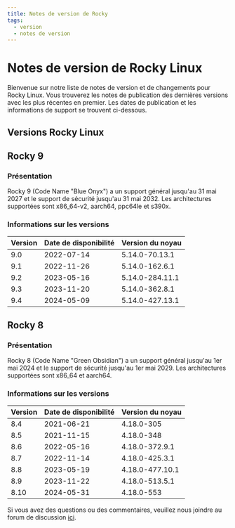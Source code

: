 ```yaml
---
title: Notes de version de Rocky
tags:
  - version
  - notes de version
---
```


# Notes de version de Rocky Linux

Bienvenue sur notre liste de notes de version et de changements pour Rocky Linux. Vous trouverez les notes de publication des dernières versions avec les plus récentes en premier. Les dates de publication et les informations de support se trouvent ci-dessous.

## Versions Rocky Linux

## Rocky 9

### Présentation

Rocky 9 (Code Name "Blue Onyx") a un support général jusqu'au 31 mai 2027 et le support de sécurité jusqu'au 31 mai 2032. Les architectures supportées sont x86_64-v2, aarch64, ppc64le et s390x.

### Informations sur les versions

| Version | Date de disponibilité | Version du noyau |
| ------- | --------------------- | ---------------- |
| 9.0     | 2022-07-14            | 5.14.0-70.13.1   |
| 9.1     | 2022-11-26            | 5.14.0-162.6.1   |
| 9.2     | 2023-05-16            | 5.14.0-284.11.1  |
| 9.3     | 2023-11-20            | 5.14.0-362.8.1   |
| 9.4     | 2024-05-09            | 5.14.0-427.13.1  |

## Rocky 8

### Présentation

Rocky 8 (Code Name "Green Obsidian") a un support général jusqu'au 1er mai 2024 et le support de sécurité jusqu'au 1er mai 2029. Les architectures supportées sont x86_64 et aarch64.

### Informations sur les versions

| Version | Date de disponibilité | Version du noyau |
| ------- | --------------------- | ---------------- |
| 8.4     | 2021-06-21            | 4.18.0-305       |
| 8.5     | 2021-11-15            | 4.18.0-348       |
| 8.6     | 2022-05-16            | 4.18.0-372.9.1   |
| 8.7     | 2022-11-14            | 4.18.0-425.3.1   |
| 8.8     | 2023-05-19            | 4.18.0-477.10.1  |
| 8.9     | 2023-11-22            | 4.18.0-513.5.1   |
| 8.10    | 2024-05-31            | 4.18.0-553       |

Si vous avez des questions ou des commentaires, veuillez nous joindre au forum de discussion [ici](https://chat.rockylinux.org/rocky-linux/channels/documentation).
